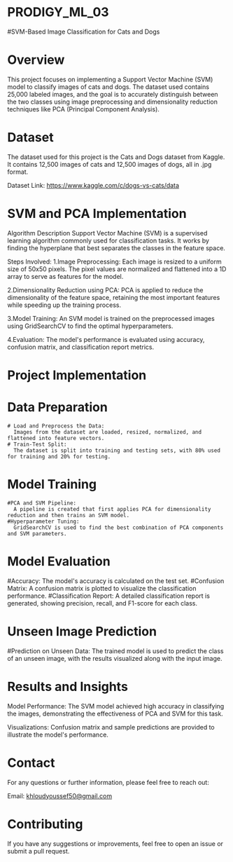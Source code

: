 # PRODIGY_ML_03
#SVM-Based Image Classification for Cats and Dogs

# Overview
This project focuses on implementing a Support Vector Machine (SVM) model to classify images of cats and dogs. The dataset used contains 25,000 labeled images, and the goal is to accurately distinguish between the two classes using image preprocessing and dimensionality reduction techniques like PCA (Principal Component Analysis).

# Dataset
The dataset used for this project is the Cats and Dogs dataset from Kaggle. It contains 12,500 images of cats and 12,500 images of dogs, all in .jpg format.

Dataset Link: https://www.kaggle.com/c/dogs-vs-cats/data

# SVM and PCA Implementation
Algorithm Description
Support Vector Machine (SVM) is a supervised learning algorithm commonly used for classification tasks. It works by finding the hyperplane that best separates the classes in the feature space.

Steps Involved:
1.Image Preprocessing:
Each image is resized to a uniform size of 50x50 pixels.
The pixel values are normalized and flattened into a 1D array to serve as features for the model.

2.Dimensionality Reduction using PCA:
PCA is applied to reduce the dimensionality of the feature space, retaining the most important features while speeding up the training process.

3.Model Training:
An SVM model is trained on the preprocessed images using GridSearchCV to find the optimal hyperparameters.

4.Evaluation:
The model's performance is evaluated using accuracy, confusion matrix, and classification report metrics.

# Project Implementation
 # Data Preparation
    # Load and Preprocess the Data:
      Images from the dataset are loaded, resized, normalized, and flattened into feature vectors.
    # Train-Test Split:
      The dataset is split into training and testing sets, with 80% used for training and 20% for testing.
# Model Training
    #PCA and SVM Pipeline:
      A pipeline is created that first applies PCA for dimensionality reduction and then trains an SVM model.
    #Hyperparameter Tuning:
      GridSearchCV is used to find the best combination of PCA components and SVM parameters.
# Model Evaluation
  #Accuracy:
      The model's accuracy is calculated on the test set.
  #Confusion Matrix:
      A confusion matrix is plotted to visualize the classification performance.
  #Classification Report:
      A detailed classification report is generated, showing precision, recall, and F1-score for each class.
# Unseen Image Prediction
  #Prediction on Unseen Data:
      The trained model is used to predict the class of an unseen image, with the results visualized along with the input image.
# Results and Insights
  Model Performance:
    The SVM model achieved high accuracy in classifying the images, demonstrating the effectiveness of PCA and SVM for this task.

  Visualizations:
    Confusion matrix and sample predictions are provided to illustrate the model's performance.
# Contact
For any questions or further information, please feel free to reach out:

Email: khloudyoussef50@gmail.com
# Contributing
If you have any suggestions or improvements, feel free to open an issue or submit a pull request.
